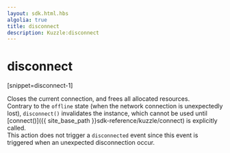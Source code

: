 ```yaml
---
layout: sdk.html.hbs
algolia: true
title: disconnect
description: Kuzzle:disconnect
---
```

  

# disconnect
[snippet=disconnect-1]

Closes the current connection, and frees all allocated resources.  
Contrary to the `offline` state (when the network connection is unexpectedly lost), `disconnect()`  invalidates the instance, which cannot be used until [connect()]({{ site_base_path }}sdk-reference/kuzzle/connect) is explicitly called.  
This action does not trigger a `disconnected` event since this event is triggered when an unexpected disconnection occur.  
